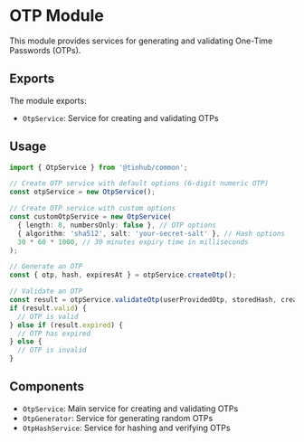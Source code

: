 # OTP Module

This module provides services for generating and validating One-Time Passwords (OTPs).

## Exports

The module exports:

- `OtpService`: Service for creating and validating OTPs

## Usage

```typescript
import { OtpService } from '@tinhub/common';

// Create OTP service with default options (6-digit numeric OTP)
const otpService = new OtpService();

// Create OTP service with custom options
const customOtpService = new OtpService(
  { length: 8, numbersOnly: false }, // OTP options
  { algorithm: 'sha512', salt: 'your-secret-salt' }, // Hash options
  30 * 60 * 1000, // 30 minutes expiry time in milliseconds
);

// Generate an OTP
const { otp, hash, expiresAt } = otpService.createOtp();

// Validate an OTP
const result = otpService.validateOtp(userProvidedOtp, storedHash, createdAt);
if (result.valid) {
  // OTP is valid
} else if (result.expired) {
  // OTP has expired
} else {
  // OTP is invalid
}
```

## Components

- `OtpService`: Main service for creating and validating OTPs
- `OtpGenerator`: Service for generating random OTPs
- `OtpHashService`: Service for hashing and verifying OTPs
